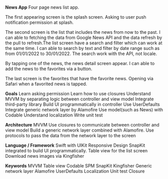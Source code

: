 **News App** 
Four page news list app.

The first appearing screen is the splash screen. Asking to user push notification permission at splash.

The second screen is the list that includes the news from now to the past. I can able to fetching the data from Google News API and the data refresh by the pull to refresh.The list screen have a search and filter which can work at the same time. I can able to search by text and filter by date range such as from 01/01/2022 to 30/01/2022. The search work with the API, not locale.

By tapping one of the news, the news detail screen appear. I can able to add the news to the favorites via a button.

The last screen is the favorites that have the favorite news. Opening via Safari when a favorited news is tapped.

**Goals**
Learn asking permission
Learn how to use closures
Understand MVVM by separating logic between controller and view model
Integrate third-party library
Build UI programmatically in controller
Use UserDefaults
Integrate generic network layer by Alamofire
Use model(such as News) with Codable
Understand localization
Write unit test

**Architecture**
MVVM 
Use closures to communicate between controller and view model
Build a generic network layer combined with Alamofire.
Use protocols to pass the data from the network layer to the screen

**Language / Framework**
Swift with UIKit
Responsive Design
SnapKit integrated to build UI programmatically. 
Table view for the list screen
Download news images via Kingfisher

**Keywords**
MVVM
Table view
Codable
SPM
SnapKit
Kingfisher
Generic network layer
Alamofire
UserDefaults
Localization
Unit test
Closure
